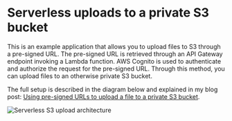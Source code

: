 # Serverless uploads to a private S3 bucket
This is an example application that allows you to upload files to S3 through a pre-signed URL. The pre-signed URL is retrieved through an API Gateway endpoint invoking a Lambda function. AWS Cognito is used to authenticate and authorize the request for the pre-signed URL. Through this method, you can upload files to an otherwise private S3 bucket.

The full setup is described in the diagram below and explained in my blog post: [Using pre-signed URLs to upload a file to a private S3 bucket](https://sanderknape.com/2017/08/using-pre-signed-urls-upload-file-private-s3-bucket).

![Serverless S3 upload architecture](https://sanderknape.com/wp-content/uploads/2017/07/architecture-s3-cognito-upload.png)
